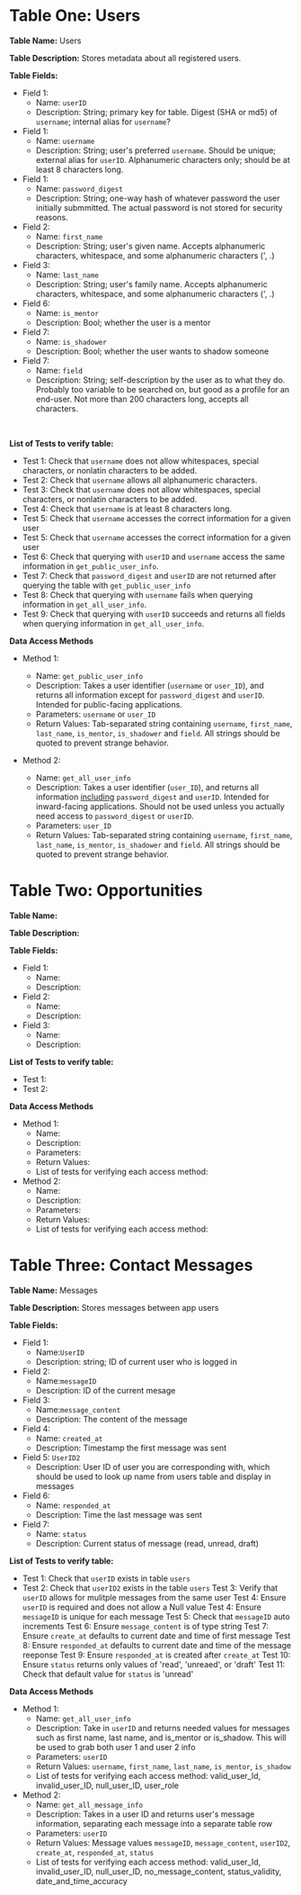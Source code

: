 <!-- Lists descriptions for tables and functions being created for the project -->

<!-- Add the following for each table -->
<!-- Table Name
Table Description
For Each field provide a name and short description
List of tests for each table -->

<!-- For each data access method (POST, PUT, GET, DELETE) required to get data to display provide the following -->
<!-- Name
Description
Parameters
Return Values
List of tests for verifying each access method -->

# Table One: Users
**Table Name:** Users

**Table Description:** 
Stores metadata about all registered users.

**Table Fields:**
- Field 1:
    - Name: `userID`
    - Description: String; primary key for table. Digest (SHA or md5) of `username`; internal alias for `username`?
- Field 1:
    - Name: `username`
    - Description: String; user's preferred `username`. Should be unique; external alias for `userID`. Alphanumeric characters only; should be at least 8 characters long.
- Field 1:
    - Name: `password_digest`
    - Description: String; one-way hash of whatever password the user initially submmitted. The actual password is not stored for security reasons.
- Field 2:
    - Name: `first_name`
    - Description: String; user's given name. Accepts alphanumeric characters, whitespace, and some alphanumeric characters (', .)
- Field 3:
    - Name: `last_name`
    - Description: String; user's family name. Accepts alphanumeric characters, whitespace, and some alphanumeric characters (', .)
- Field 6:
    - Name: `is_mentor`
    - Description: Bool; whether the user is a mentor
- Field 7:
    - Name: `is_shadower`
    - Description: Bool; whether the user wants to shadow someone
- Field 7:
    - Name: `field`
    - Description: String; self-description by the user as to what they do. Probably too variable to be searched on, but good as a profile for an end-user. Not more than 200 characters long, accepts all characters.
<br>

**List of Tests to verify table:**
- Test 1: Check that `username` does not allow whitespaces, special characters, or nonlatin characters to be added.
- Test 2: Check that `username` allows all alphanumeric characters.
- Test 3: Check that `username` does not allow whitespaces, special characters, or nonlatin characters to be added.
- Test 4: Check that `username` is at least 8 characters long.
- Test 5: Check that `username` accesses the correct information for a given user
- Test 5: Check that `username` accesses the correct information for a given user
- Test 6: Check that querying with `userID` and `username` access the same information in `get_public_user_info`.
- Test 7: Check that `password_digest` and `userID` are not returned after querying the table with `get_public_user_info`
- Test 8: Check that querying with `username` fails when querying information in `get_all_user_info`.
- Test 9: Check that querying with `userID` succeeds and returns all fields when querying information in `get_all_user_info`.


**Data Access Methods**
- Method 1:
    - Name: `get_public_user_info`
    - Description: Takes a user identifier (`username` or `user_ID`), and returns all information except for `password_digest` and `userID`. Intended for public-facing applications.
    - Parameters: `username` or `user_ID`
    - Return Values: Tab-separated string containing `username`, `first_name`, `last_name`, `is_mentor`, `is_shadower` and `field`. All strings should be quoted to prevent strange behavior.

- Method 2:
    - Name: `get_all_user_info`
    - Description: Takes a user identifier (`user_ID`), and returns all information <u>including</u> `password_digest` and `userID`. Intended for inward-facing applications. Should not be used unless you actually need access to `password_digest` or `userID`.
    - Parameters: `user_ID`
    - Return Values: Tab-separated string containing `username`, `first_name`, `last_name`, `is_mentor`, `is_shadower` and `field`. All strings should be quoted to prevent strange behavior.

# Table Two: Opportunities
**Table Name:**

**Table Description:**

**Table Fields:**
- Field 1:
    - Name:
    - Description:
- Field 2:
    - Name:
    - Description:
- Field 3:
    - Name:
    - Description:

**List of Tests to verify table:**
- Test 1:
- Test 2:

**Data Access Methods**
- Method 1:
    - Name: 
    - Description:
    - Parameters:
    - Return Values:
    - List of tests for verifying each access method:
- Method 2:
    - Name:
    - Description:
    - Parameters:
    - Return Values:
    - List of tests for verifying each access method:

# Table Three: Contact Messages
**Table Name:** 
Messages

**Table Description:**
Stores messages between app users

**Table Fields:**
- Field 1: 
    - Name:`UserID`
    - Description: string; ID of current user who is logged in
- Field 2: 
    - Name:`messageID`
    - Description: ID of the current mesage
- Field 3: 
    - Name:`message_content`
    - Description: The content of the message
- Field 4: 
    - Name: `created_at`
    - Description: Timestamp the first message was sent
- Field 5: `UserID2`
    - Description: User ID of user you are corresponding with, which should be used to look up name from users table and display in messages
- Field 6: 
    - Name: `responded_at`
    - Description: Time the last message was sent
- Field 7: 
    - Name: `status`
    - Description: Current status of message (read, unread, draft)

**List of Tests to verify table:**
- Test 1: Check that `userID` exists in table `users`
- Test 2: Check that `userID2` exists in the table `users`
Test 3: Verify that `userID` allows for mulitple messages from the same user 
Test 4: Ensure `userID` is required and does not allow a Null value
Test 4: Ensure `messageID` is unique for each message
Test 5: Check that `messageID` auto increments 
Test 6: Ensure `message_content` is of type string 
Test 7: Ensure `create_at` defaults to current date and time of first message
Test 8: Ensure `responded_at` defaults to current date and time of the message reeponse
Test 9: Ensure `responded_at` is created after `create_at`
Test 10: Ensure `status` returns only values of 'read', 'unreaed', or 'draft'
Test 11: Check that default value for `status` is 'unread'

**Data Access Methods**
- Method 1:
    - Name: `get_all_user_info` 
    - Description: Take in `userID` and returns needed values for messages such as first name, last name, and is_mentor or is_shadow. This will be used to grab both user 1 and user 2 info
    - Parameters: `userID`
    - Return Values: `username`, `first_name`, `last_name`, `is_mentor`, `is_shadow`
    - List of tests for verifying each access method: valid_user_Id, invalid_user_ID, null_user_ID, user_role
- Method 2: 
    - Name: `get_all_message_info`
    - Description: Takes in a user ID and returns user's message information, separating each message into a separate table row
    - Parameters: `userID`
    - Return Values: Message values `messageID`, `message_content`, `userID2`, `create_at`, `responded_at`, `status`
    - List of tests for verifying each access method: valid_user_Id, invalid_user_ID, null_user_ID, no_message_content, status_validity, date_and_time_accuracy
